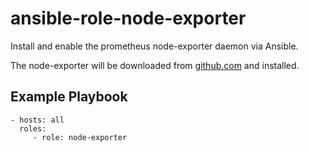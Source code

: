 ansible-role-node-exporter
=========

Install and enable the prometheus node-exporter daemon via Ansible.

The node-exporter will be downloaded from [github.com](https://github.com/prometheus/node_exporter/releases)
and installed.

Example Playbook
----------------

```{yml}
- hosts: all
  roles:
     - role: node-exporter
```
